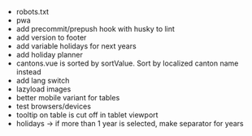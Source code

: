 - robots.txt
- pwa
- add precommit/prepush hook with husky to lint
- add version to footer
- add variable holidays for next years
- add holiday planner
- cantons.vue is sorted by sortValue. Sort by localized canton name instead
- add lang switch
- lazyload images
- better mobile variant for tables
- test browsers/devices
- tooltip on table is cut off in tablet viewport
- holidays -> if more than 1 year is selected, make separator for years
